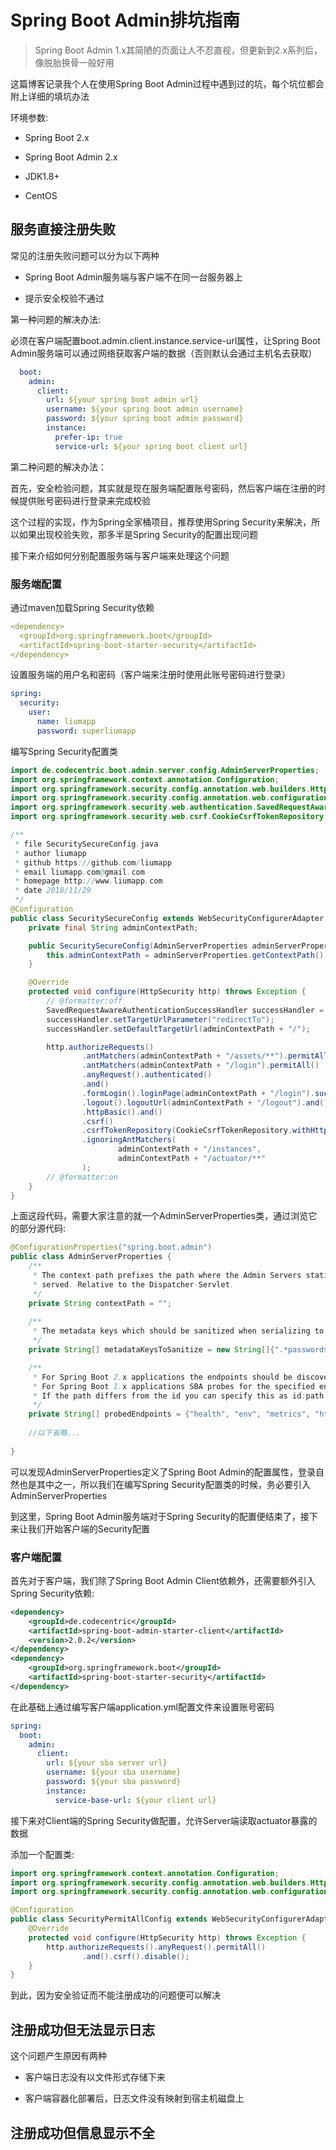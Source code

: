 # Spring Boot Admin排坑指南

> Spring Boot Admin 1.x其简陋的页面让人不忍直视，但更新到2.x系列后，像脱胎换骨一般好用

这篇博客记录我个人在使用Spring Boot Admin过程中遇到过的坑，每个坑位都会附上详细的填坑办法

环境参数: 

* Spring Boot 2.x

* Spring Boot Admin 2.x

* JDK1.8+

* CentOS

## 服务直接注册失败

常见的注册失败问题可以分为以下两种

* Spring Boot Admin服务端与客户端不在同一台服务器上

* 提示安全校验不通过
 
第一种问题的解决办法:

必须在客户端配置boot.admin.client.instance.service-url属性，让Spring Boot Admin服务端可以通过网络获取客户端的数据（否则默认会通过主机名去获取）

````yaml
  boot:
    admin:
      client:
        url: ${your spring boot admin url}
        username: ${your spring boot admin username}
        password: ${your spring boot admin password}
        instance:
          prefer-ip: true
          service-url: ${your spring boot client url} 
````

第二种问题的解决办法：

首先，安全检验问题，其实就是现在服务端配置账号密码，然后客户端在注册的时候提供账号密码进行登录来完成校验

这个过程的实现，作为Spring全家桶项目，推荐使用Spring Security来解决，所以如果出现校验失败，那多半是Spring Security的配置出现问题

接下来介绍如何分别配置服务端与客户端来处理这个问题

### 服务端配置

通过maven加载Spring Security依赖

````yaml
<dependency>
  <groupId>org.springframework.boot</groupId>
  <artifactId>spring-boot-starter-security</artifactId>
</dependency>
````

设置服务端的用户名和密码（客户端来注册时使用此账号密码进行登录）

````yaml
spring:
  security:
    user:
      name: liumapp
      password: superliumapp
````

编写Spring Security配置类

````java
import de.codecentric.boot.admin.server.config.AdminServerProperties;
import org.springframework.context.annotation.Configuration;
import org.springframework.security.config.annotation.web.builders.HttpSecurity;
import org.springframework.security.config.annotation.web.configuration.WebSecurityConfigurerAdapter;
import org.springframework.security.web.authentication.SavedRequestAwareAuthenticationSuccessHandler;
import org.springframework.security.web.csrf.CookieCsrfTokenRepository;

/**
 * file SecuritySecureConfig.java
 * author liumapp
 * github https://github.com/liumapp
 * email liumapp.com@gmail.com
 * homepage http://www.liumapp.com
 * date 2018/11/29
 */
@Configuration
public class SecuritySecureConfig extends WebSecurityConfigurerAdapter {
    private final String adminContextPath;

    public SecuritySecureConfig(AdminServerProperties adminServerProperties) {
        this.adminContextPath = adminServerProperties.getContextPath();
    }

    @Override
    protected void configure(HttpSecurity http) throws Exception {
        // @formatter:off
        SavedRequestAwareAuthenticationSuccessHandler successHandler = new SavedRequestAwareAuthenticationSuccessHandler();
        successHandler.setTargetUrlParameter("redirectTo");
        successHandler.setDefaultTargetUrl(adminContextPath + "/");

        http.authorizeRequests()
                .antMatchers(adminContextPath + "/assets/**").permitAll()
                .antMatchers(adminContextPath + "/login").permitAll()
                .anyRequest().authenticated()
                .and()
                .formLogin().loginPage(adminContextPath + "/login").successHandler(successHandler).and()
                .logout().logoutUrl(adminContextPath + "/logout").and()
                .httpBasic().and()
                .csrf()
                .csrfTokenRepository(CookieCsrfTokenRepository.withHttpOnlyFalse())
                .ignoringAntMatchers(
                        adminContextPath + "/instances",
                        adminContextPath + "/actuator/**"
                );
        // @formatter:on
    }
}
````

上面这段代码，需要大家注意的就一个AdminServerProperties类，通过浏览它的部分源代码:

````java
@ConfigurationProperties("spring.boot.admin")
public class AdminServerProperties {
    /**
     * The context-path prefixes the path where the Admin Servers statics assets and api should be
     * served. Relative to the Dispatcher-Servlet.
     */
    private String contextPath = "";
    
    /**
     * The metadata keys which should be sanitized when serializing to json
     */
    private String[] metadataKeysToSanitize = new String[]{".*password$", ".*secret$", ".*key$", ".*$token$", ".*credentials.*", ".*vcap_services$"};

    /**
     * For Spring Boot 2.x applications the endpoints should be discovered automatically using the actuator links.
     * For Spring Boot 1.x applications SBA probes for the specified endpoints using an OPTIONS request.
     * If the path differs from the id you can specify this as id:path (e.g. health:ping).
     */
    private String[] probedEndpoints = {"health", "env", "metrics", "httptrace:trace", "httptrace", "threaddump:dump", "threaddump", "jolokia", "info", "logfile", "refresh", "flyway", "liquibase", "heapdump", "loggers", "auditevents", "mappings", "scheduledtasks", "configprops", "caches", "beans"};
    
    //以下省略...
    
}
````

可以发现AdminServerProperties定义了Spring Boot Admin的配置属性，登录自然也是其中之一，所以我们在编写Spring Security配置类的时候，务必要引入AdminServerProperties

到这里，Spring Boot Admin服务端对于Spring Security的配置便结束了，接下来让我们开始客户端的Security配置

### 客户端配置

首先对于客户端，我们除了Spring Boot Admin Client依赖外，还需要额外引入 Spring Security依赖:

````xml
<dependency>
    <groupId>de.codecentric</groupId>
    <artifactId>spring-boot-admin-starter-client</artifactId>
    <version>2.0.2</version>
</dependency>
<dependency>
    <groupId>org.springframework.boot</groupId>
    <artifactId>spring-boot-starter-security</artifactId>
</dependency>
````

在此基础上通过编写客户端application.yml配置文件来设置账号密码

````yaml
spring:
  boot:
    admin:
      client:
        url: ${your sba server url}
        username: ${your sba username}
        password: ${your sba password}
        instance:
          service-base-url: ${your client url}
````

接下来对Client端的Spring Security做配置，允许Server端读取actuator暴露的数据

添加一个配置类:

````java
import org.springframework.context.annotation.Configuration;
import org.springframework.security.config.annotation.web.builders.HttpSecurity;
import org.springframework.security.config.annotation.web.configuration.WebSecurityConfigurerAdapter;

@Configuration
public class SecurityPermitAllConfig extends WebSecurityConfigurerAdapter {
    @Override
    protected void configure(HttpSecurity http) throws Exception {
        http.authorizeRequests().anyRequest().permitAll()
                .and().csrf().disable();
    }
}
````

到此，因为安全验证而不能注册成功的问题便可以解决

## 注册成功但无法显示日志

这个问题产生原因有两种

* 客户端日志没有以文件形式存储下来

* 客户端容器化部署后，日志文件没有映射到宿主机磁盘上


      
## 注册成功但信息显示不全

## 